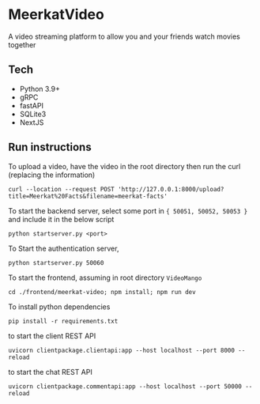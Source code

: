 # MeerkatVideo

A video streaming platform to allow you and your friends watch movies together

## Tech
- Python 3.9+
- gRPC
- fastAPI
- SQLite3
- NextJS

## Run instructions

To upload a video, have the video in the root directory then run the curl (replacing the information)
```{shell}
curl --location --request POST 'http://127.0.0.1:8000/upload?title=Meerkat%20Facts&filename=meerkat-facts'
```

To start the backend server, select some port in `{ 50051, 50052, 50053 }` and include it in the below script
```{shell}
python startserver.py <port>
```

To Start the authentication server, 
```{shell}
python startserver.py 50060
```

To start the frontend, assuming in root directory `VideoMango`
```{shell}
cd ./frontend/meerkat-video; npm install; npm run dev
```

To install python dependencies
```{shell}
pip install -r requirements.txt
```

to start the client REST API
```{shell}
uvicorn clientpackage.clientapi:app --host localhost --port 8000 --reload
```

to start the chat REST API
```{shell}
uvicorn clientpackage.commentapi:app --host localhost --port 50000 --reload
```